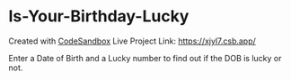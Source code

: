 # Is-Your-Birthday-Lucky

Created with [CodeSandbox](https://codesandbox.io/s/github/bhtibrewal/Is-Your-Birthday-Lucky)
Live Project Link: https://xjyl7.csb.app/

Enter a Date of Birth and a Lucky number to find out if the DOB is lucky or not.
